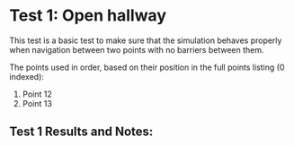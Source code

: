 Test 1: Open hallway
===

This test is a basic test to make sure that the simulation behaves properly when navigation between two points with no barriers between them.

The points used in order, based on their position in the full points listing (0 indexed):
1. Point 12
2. Point 13


Test 1 Results and Notes:
---
